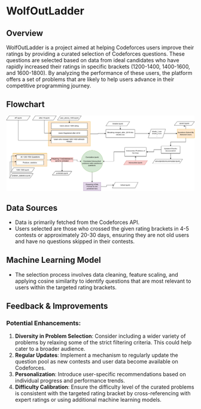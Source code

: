 # WolfOutLadder

## Overview
WolfOutLadder is a project aimed at helping Codeforces users improve their ratings by providing a curated selection of Codeforces questions. These questions are selected based on data from ideal candidates who have rapidly increased their ratings in specific brackets (1200-1400, 1400-1600, and 1600-1800). By analyzing the performance of these users, the platform offers a set of problems that are likely to help users advance in their competitive programming journey.

## Flowchart
![FlowChart](https://github.com/jot-s-bindra/C2Ladder/blob/master/WolfOut.drawio.png)

## Data Sources
- Data is primarily fetched from the Codeforces API.
- Users selected are those who crossed the given rating brackets in 4-5 contests or approximately 20-30 days, ensuring they are not old users and have no questions skipped in their contests. 

## Machine Learning Model
- The selection process involves data cleaning, feature scaling, and applying cosine similarity to identify questions that are most relevant to users within the targeted rating brackets.

## Feedback & Improvements
### Potential Enhancements:
1. **Diversity in Problem Selection**: Consider including a wider variety of problems by relaxing some of the strict filtering criteria. This could help cater to a broader audience.
2. **Regular Updates**: Implement a mechanism to regularly update the question pool as new contests and user data become available on Codeforces.
3. **Personalization**: Introduce user-specific recommendations based on individual progress and performance trends.
4. **Difficulty Calibration**: Ensure the difficulty level of the curated problems is consistent with the targeted rating bracket by cross-referencing with expert ratings or using additional machine learning models.

